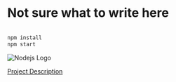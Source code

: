 # Not sure what to write here

```bash

npm install
npm start

```

![Nodejs Logo](https://ubunlog.com/wp-content/uploads/2020/04/about-nodejs.png)

[Project Description](https://github.com/Glimakra-Webbutvecklare-2020/case-mongo-app)
